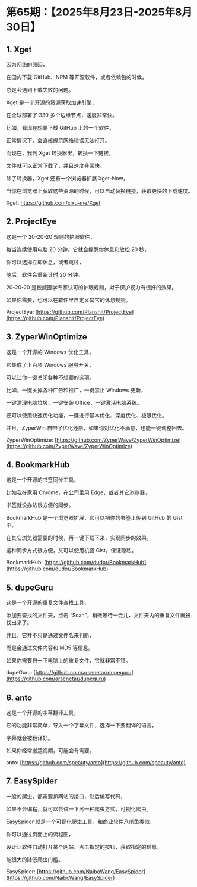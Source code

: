 # 第65期：【2025年8月23日-2025年8月30日】

## 1. Xget

因为网络的原因，

在国内下载 GitHub、NPM 等开源软件，或者依赖包的时候，

总是会遇到下载失败的问题。


Xget 是一个开源的资源获取加速引擎，

在全球部署了 330 多个边缘节点，速度非常快。


比如，我现在想要下载 GitHub 上的一个软件，

正常情况下，会直接提示网络错误无法打开。

而现在，我到 Xget 转换器里，转换一下链接，

文件就可以正常下载了，并且速度非常快。


除了转换器，Xget 还有一个浏览器扩展 Xget-Now，

当你在浏览器上获取这些资源的时候，可以自动替换链接，获取更快的下载速度。

Xget: [https://github.com/xixu-me/Xget
](https://github.com/xixu-me/Xget)

## 2. ProjectEye

这是一个 20-20-20 规则的护眼软件，

每当连续使用电脑 20 分钟，它就会提醒你休息和放松 20 秒，

你可以选择立即休息，或者跳过，

随后，软件会重新计时 20 分钟。

20-20-20 是权威医学专家认可的护眼规则，对于保护视力有很好的效果。

如果你需要，也可以在软件里自定义其它的休息规则。

ProjectEye: [https://github.com/Planshit/ProjectEye](https://github.com/Planshit/ProjectEye)

## 3. ZyperWinOptimize

这是一个开源的 Windows 优化工具，

它集成了上百项 Windows 服务开关，

可以让你一键关闭各种不想要的选项。


比如，一键关掉各种广告和推广，一键禁止 Windows 更新，

一键清理电脑垃圾，一键安装 Office，一键激活电脑系统。

还可以使用快速优化功能，一键进行基本优化、深度优化、极限优化。


并且，ZyperWin 自带了优化还原，如果你对优化不满意，也能一键调整回去。

ZyperWinOptimize: [https://github.com/ZyperWave/ZyperWinOptimize](https://github.com/ZyperWave/ZyperWinOptimize)

## 4. BookmarkHub

这是一个开源的书签同步工具，

比如我在家用 Chrome，在公司里用 Edge，或者其它浏览器，

书签就没办法很方便的同步。

BookmarkHub 是一个浏览器扩展，它可以把你的书签上传到 GitHub 的 Gist 中。

在其它浏览器需要的时候，再一键下载下来，实现同步的效果。

这种同步方式很方便，又可以使用机密 Gist，保证隐私。

BookmarkHub: [https://github.com/dudor/BookmarkHub](https://github.com/dudor/BookmarkHub)

## 5. dupeGuru

这是一个开源的重复文件查找工具，

添加要查找的文件夹，点击 “Scan”，稍微等待一会儿，文件夹内的重复文件就被找出来了。

并且，它并不只是通过文件名来判断，

而是会通过文件内容和 MD5 等信息。

如果你需要扫一下电脑上的重复文件，它就非常不错。

dupeGuru: [https://github.com/arsenetar/dupeguru](https://github.com/arsenetar/dupeguru)

## 6. anto

这是一个开源的字幕翻译工具，

它的功能非常简单，导入一个字幕文件，选择一下要翻译的语言，

字幕就会被翻译好。

如果你经常搬运视频，可能会有需要。

anto: [https://github.com/speauty/anto](https://github.com/speauty/anto)

## 7. EasySpider

一般的爬虫，都需要扒网站的接口，然后编写代码，

如果不会编程，就可以尝试一下另一种爬虫方式，可视化爬虫。

EasySpider 就是一个可视化爬虫工具，和商业软件八爪鱼类似，

你可以通过页面上的流程图，

设计让软件自动打开某个网站，点击指定的按钮，获取指定的信息，

能很大的降低爬虫门槛。

EasySpider: [https://github.com/NaiboWang/EasySpider](https://github.com/NaiboWang/EasySpider)
